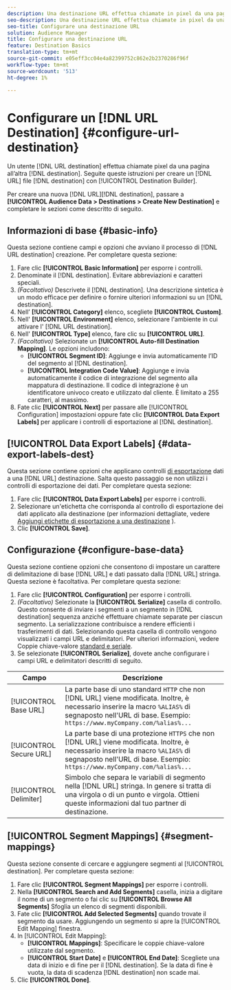 ```yaml
---
description: Una destinazione URL effettua chiamate in pixel da una pagina alla destinazione. Seguite queste istruzioni per creare una destinazione URL con Generatore di destinazione.
seo-description: Una destinazione URL effettua chiamate in pixel da una pagina alla destinazione. Seguite queste istruzioni per creare una destinazione URL con Generatore di destinazione.
seo-title: Configurare una destinazione URL
solution: Audience Manager
title: Configurare una destinazione URL
feature: Destination Basics
translation-type: tm+mt
source-git-commit: e05eff3cc04e4a82399752c862e2b2370286f96f
workflow-type: tm+mt
source-wordcount: '513'
ht-degree: 1%

---
```




# Configurare un [!DNL URL Destination] {#configure-url-destination}

Un utente [!DNL URL destination] effettua chiamate pixel da una pagina all’altra [!DNL destination]. Seguite queste istruzioni per creare un [!DNL URL] file [!DNL destination] con [!UICONTROL Destination Builder].

<!-- create-url-destination.xml -->

Per creare una nuova [!DNL URL][!DNL destination], passare a **[!UICONTROL Audience Data > Destinations > Create New Destination]** e completare le sezioni come descritto di seguito.

## Informazioni di base {#basic-info}

Questa sezione contiene campi e opzioni che avviano il processo di [!DNL URL destination] creazione. Per completare questa sezione:

1. Fare clic **[!UICONTROL Basic Information]** per esporre i controlli.
2. Denominate il [!DNL destination]. Evitare abbreviazioni e caratteri speciali.
3. *(Facoltativo)* Descrivete il [!DNL destination]. Una descrizione sintetica è un modo efficace per definire o fornire ulteriori informazioni su un [!DNL destination].
4. Nell’ **[!UICONTROL Category]** elenco, scegliete **[!UICONTROL Custom]**.
5. Nell&#39; **[!UICONTROL Environment]** elenco, selezionare l&#39;ambiente in cui attivare l&#39; [!DNL URL destination].
6. Nell&#39; **[!UICONTROL Type]** elenco, fare clic su **[!UICONTROL URL]**.
7. *(Facoltativo)* Selezionate un **[!UICONTROL Auto-fill Destination Mapping]**. Le opzioni includono:
   * **[!UICONTROL Segment ID]**: Aggiunge e invia automaticamente l’ID del segmento al [!DNL destination].
   * **[!UICONTROL Integration Code Value]**: Aggiunge e invia automaticamente il codice di integrazione del segmento alla mappatura di destinazione. Il codice di integrazione è un identificatore univoco creato e utilizzato dal cliente. È limitato a 255 caratteri, al massimo.
8. Fate clic **[!UICONTROL Next]** per passare alle [!UICONTROL Configuration] impostazioni oppure fate clic **[!UICONTROL Data Export Labels]** per applicare i controlli di esportazione al [!DNL destination].

## [!UICONTROL Data Export Labels] {#data-export-labels-dest}

Questa sezione contiene opzioni che applicano controlli [di esportazione](../../features/data-export-controls.md) dati a una [!DNL URL] destinazione. Salta questo passaggio se non utilizzi i controlli di esportazione dei dati. Per completare questa sezione:

1. Fare clic **[!UICONTROL Data Export Labels]** per esporre i controlli.
2. Selezionare un&#39;etichetta che corrisponda al controllo di esportazione dei dati applicato alla destinazione (per informazioni dettagliate, vedere [Aggiungi etichette di esportazione a una destinazione](/help/using/features/destinations/add-data-export-labels.md) ).
3. Clic **[!UICONTROL Save]**.

## Configurazione {#configure-base-data}

Questa sezione contiene opzioni che consentono di impostare un carattere di delimitazione di base [!DNL URL] e dati passato dalla [!DNL URL] stringa. Questa sezione è facoltativa. Per completare questa sezione:

1. Fare clic **[!UICONTROL Configuration]** per esporre i controlli.
1. *(Facoltativo)* Selezionate la **[!UICONTROL Serialize]** casella di controllo.
Questo consente di inviare i segmenti a un segmento in [!DNL destination] sequenza anziché effettuare chiamate separate per ciascun segmento. La serializzazione contribuisce a rendere efficienti i trasferimenti di dati. Selezionando questa casella di controllo vengono visualizzati i campi URL e delimitatori. Per ulteriori informazioni, vedere Coppie chiave-valore [standard e seriale](../../features/destinations/key-value-pairs.md).
1. Se selezionate **[!UICONTROL Serialize]**, dovete anche configurare i campi URL e delimitatori descritti di seguito.

| Campo | Descrizione |
|--- |--- |
| [!UICONTROL Base URL] | La parte base di uno standard `HTTP` che non [!DNL URL] viene modificata. Inoltre, è necessario inserire la macro `%ALIAS%` di [](../../features/destinations/destination-macros.md#destination-macros-defined) segnaposto nell&#39;URL di base. Esempio: `https://www.myCompany.com/%alias%...` |
| [!UICONTROL Secure URL] | La parte base di una protezione `HTTPS` che non [!DNL URL] viene modificata. Inoltre, è necessario inserire la macro `%ALIAS%` di [](../../features/destinations/destination-macros.md#destination-macros-defined) segnaposto nell&#39;URL di base. Esempio: `https://www.myCompany.com/%alias%...` |
| [!UICONTROL Delimiter] | Simbolo che separa le variabili di segmento nella [!DNL URL] stringa. In genere si tratta di una virgola o di un punto e virgola. Ottieni queste informazioni dal tuo partner di destinazione. |

## [!UICONTROL Segment Mappings] {#segment-mappings}

Questa sezione consente di cercare e aggiungere segmenti al [!UICONTROL destination]. Per completare questa sezione:

1. Fare clic **[!UICONTROL Segment Mappings]** per esporre i controlli.
1. Nella **[!UICONTROL Search and Add Segments]** casella, inizia a digitare il nome di un segmento o fai clic su **[!UICONTROL Browse All Segments]** Sfoglia un elenco di segmenti disponibili.
1. Fate clic **[!UICONTROL Add Selected Segments]** quando trovate il segmento da usare. Aggiungendo un segmento si apre la [!UICONTROL Edit Mapping] finestra.
1. In [!UICONTROL Edit Mapping]:
   * **[!UICONTROL Mappings]**: Specificare le coppie chiave-valore utilizzate dal segmento.
   * **[!UICONTROL Start Date]** e **[!UICONTROL End Date]**: Scegliete una data di inizio e di fine per il [!DNL destination]. Se la data di fine è vuota, la data di scadenza [!DNL destination] non scade mai.
1. Clic **[!UICONTROL Done]**.